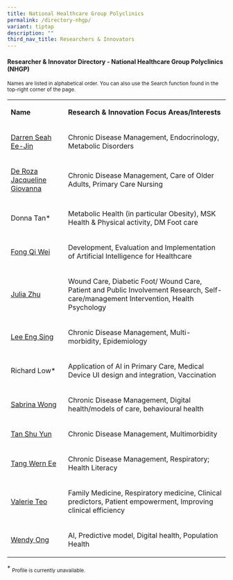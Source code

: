 ```yaml
---
title: National Healthcare Group Polyclinics
permalink: /directory-nhgp/
variant: tiptap
description: ""
third_nav_title: Researchers & Innovators
---
```

<h4><strong>Researcher &amp; Innovator Directory - National Healthcare Group Polyclinics (NHGP)</strong></h4>
<p><sup>Names are listed in alphabetical order. You can also use the Search function found in the top-right corner of the page.</sup>
</p>
<p></p>
<p></p>
<table style="minWidth: 50px">
<colgroup>
<col>
<col>
</colgroup>
<tbody>
<tr>
<td rowspan="1" colspan="1">
<p><strong>Name</strong>
</p>
</td>
<td rowspan="1" colspan="1">
<p><strong>Research&nbsp;&amp; Innovation&nbsp;Focus Areas/Interests</strong>
</p>
</td>
</tr>
<tr>
<td rowspan="1" colspan="1">
<p><a href="/files/Researcher Directory/NHG Polyclinics/NHGP___Darren_Seah_Ee_Jin_v2202.pdf" rel="noopener noreferrer nofollow" target="_blank">Darren Seah Ee-Jin</a>
</p>
</td>
<td rowspan="1" colspan="1">
<p>Chronic Disease Management, Endocrinology, Metabolic Disorders</p>
</td>
</tr>
<tr>
<td rowspan="1" colspan="1">
<p><a href="/files/Researcher Directory/NHG Polyclinics/NHGP___De_Roza_Jacqueline_Giovanna_v1223.pdf" rel="noopener noreferrer nofollow" target="_blank">De Roza Jacqueline Giovanna</a>
</p>
</td>
<td rowspan="1" colspan="1">
<p>Chronic Disease Management, Care of Older Adults, Primary Care Nursing</p>
</td>
</tr>
<tr>
<td rowspan="1" colspan="1">
<p>Donna Tan*</p>
</td>
<td rowspan="1" colspan="1">
<p>Metabolic Health (in particular Obesity), MSK Health &amp; Physical activity,
DM Foot care</p>
</td>
</tr>
<tr>
<td rowspan="1" colspan="1">
<p><a href="/files/Researcher Directory/NHG Polyclinics/Fong_Qi_Wei_v1224.pdf" rel="noopener nofollow" target="_blank">Fong Qi Wei</a>
</p>
</td>
<td rowspan="1" colspan="1">
<p>Development, Evaluation and Implementation of Artificial Intelligence
for Healthcare</p>
</td>
</tr>
<tr>
<td rowspan="1" colspan="1">
<p><a href="/files/Researcher Directory/NHG Polyclinics/Julia_Zhu_v1224.pdf" rel="noopener nofollow" target="_blank">Julia Zhu</a>
</p>
</td>
<td rowspan="1" colspan="1">
<p>Wound Care, Diabetic Foot/ Wound Care, Patient and Public Involvement
Research, Self-care/management Intervention, Health Psychology</p>
</td>
</tr>
<tr>
<td rowspan="1" colspan="1">
<p><a href="/files/Researcher Directory/NHG Polyclinics/Lee_Eng_Sing_v1224.pdf" rel="noopener nofollow" target="_blank">Lee Eng Sing</a>
</p>
</td>
<td rowspan="1" colspan="1">
<p>Chronic Disease Management, Multi-morbidity, Epidemiology</p>
</td>
</tr>
<tr>
<td rowspan="1" colspan="1">
<p>Richard Low*</p>
</td>
<td rowspan="1" colspan="1">
<p>Application of AI in Primary Care, Medical Device UI design and integration,
Vaccination</p>
</td>
</tr>
<tr>
<td rowspan="1" colspan="1">
<p><a href="/files/Researcher Directory/NHG Polyclinics/Sabrina_Wong_v1224.pdf" rel="noopener nofollow" target="_blank">Sabrina Wong</a>
</p>
</td>
<td rowspan="1" colspan="1">
<p>Chronic Disease Management, Digital health/models of care, behavioural
health</p>
</td>
</tr>
<tr>
<td rowspan="1" colspan="1">
<p><a href="/files/Researcher Directory/NHG Polyclinics/Tan_Shu_Yun_v1224.pdf" rel="noopener nofollow" target="_blank">Tan Shu Yun</a>
</p>
</td>
<td rowspan="1" colspan="1">
<p>Chronic Disease Management, Multimorbidity</p>
</td>
</tr>
<tr>
<td rowspan="1" colspan="1">
<p><a href="/files/Researcher Directory/NHG Polyclinics/NHGP___Tang_Wern_Ee_v210817.pdf" rel="noopener noreferrer nofollow" target="_blank">Tang Wern Ee</a>
</p>
</td>
<td rowspan="1" colspan="1">
<p>Chronic Disease Management, Respiratory; Health Literacy</p>
</td>
</tr>
<tr>
<td rowspan="1" colspan="1">
<p><a href="/files/Researcher Directory/NHG Polyclinics/Valerie_Teo_v1224.pdf" rel="noopener nofollow" target="_blank">Valerie Teo</a>
</p>
</td>
<td rowspan="1" colspan="1">
<p>Family Medicine, Respiratory medicine, Clinical predictors, Patient empowerment,
Improving clinical efficiency</p>
</td>
</tr>
<tr>
<td rowspan="1" colspan="1">
<p><a href="/files/Researcher Directory/NHG Polyclinics/Wendy_Ong_v1224.pdf" rel="noopener nofollow" target="_blank">Wendy Ong</a>
</p>
</td>
<td rowspan="1" colspan="1">
<p>AI, Predictive model, Digital health, Population Health</p>
</td>
</tr>
</tbody>
</table>
<p></p>
<p></p>
<p>* <sub>Profile is currently unavailable.</sub>
</p>
<p></p>